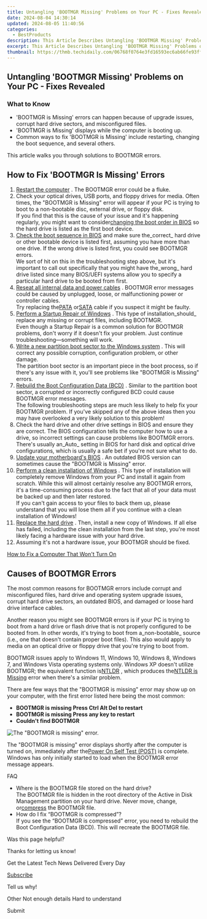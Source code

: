 ```yaml
---
title: Untangling 'BOOTMGR Missing' Problems on Your PC - Fixes Revealed
date: 2024-08-04 14:30:14
updated: 2024-08-05 11:40:56
categories:
  - BestProducts
description: This Article Describes Untangling 'BOOTMGR Missing' Problems on Your PC - Fixes Revealed
excerpt: This Article Describes Untangling 'BOOTMGR Missing' Problems on Your PC - Fixes Revealed
thumbnail: https://thmb.techidaily.com/06768f0764e3fd16593ec6ab66fe93ff9404677c09f36129dabffcc95362a115.jpg
---
```


## Untangling 'BOOTMGR Missing' Problems on Your PC - Fixes Revealed
### What to Know

* 'BOOTMGR is Missing' errors can happen because of upgrade issues, corrupt hard drive sectors, and misconfigured files.
* 'BOOTMGR is Missing' displays while the computer is booting up.
* Common ways to fix 'BOOTMGR is Missing' include restarting, changing the boot sequence, and several others.

 This article walks you through solutions to BOOTMGR errors.

## How to Fix 'BOOTMGR Is Missing' Errors

1. [Restart the computer](https://www.lifewire.com/how-to-reboot-a-computer-2624568) . The BOOTMGR error could be a fluke.
2. Check your optical drives, USB ports, and floppy drives for media. Often times, the "BOOTMGR is Missing" error will appear if your PC is trying to boot to a non-bootable disc, external drive, or floppy disk.  
 If you find that this is the cause of your issue and it's happening regularly, you might want to consider[changing the boot order in BIOS](https://www.lifewire.com/change-the-boot-order-in-bios-2624528) so the hard drive is listed as the first boot device.
3. [Check the boot sequence in BIOS](https://www.lifewire.com/change-the-boot-order-in-bios-2624528) and make sure the_correct_ hard drive or other bootable device is listed first, assuming you have more than one drive. If the wrong drive is listed first, you could see BOOTMGR errors.  
 We sort of hit on this in the troubleshooting step above, but it's important to call out specifically that you might have the_wrong_ hard drive listed since many BIOS/UEFI systems allow you to specify a particular hard drive to be booted from first.
4. [Reseat all internal data and power cables](https://www.lifewire.com/how-to-reseat-internal-data-and-power-cables-2624536) . BOOTMGR error messages could be caused by unplugged, loose, or malfunctioning power or controller cables.  
 Try replacing the[PATA](https://www.lifewire.com/parallel-ata-pata-2625957) or[SATA](https://www.lifewire.com/serial-ata-sata-2626009) cable if you suspect it might be faulty.
5. [Perform a Startup Repair of Windows](https://www.lifewire.com/how-do-i-automatically-repair-windows-problems-2624907) . This type of installation_should_ replace any missing or corrupt files, including BOOTMGR.  
 Even though a Startup Repair is a common solution for BOOTMGR problems, don't worry if it doesn't fix your problem. Just continue troubleshooting—something will work.
6. [Write a new partition boot sector to the Windows system](https://www.lifewire.com/how-to-write-a-new-partition-boot-sector-in-windows-2624502) . This will correct any possible corruption, configuration problem, or other damage.  
 The partition boot sector is an important piece in the boot process, so if there's any issue with it, you'll see problems like "BOOTMGR is Missing" errors.
7. [Rebuild the Boot Configuration Data (BCD)](https://www.lifewire.com/how-to-rebuild-the-bcd-in-windows-2624508) . Similar to the partition boot sector, a corrupted or incorrectly configured BCD could cause BOOTMGR error messages.  
 The following troubleshooting steps are much less likely to help fix your BOOTMGR problem. If you've skipped any of the above ideas then you may have overlooked a very likely solution to this problem!
8. Check the hard drive and other drive settings in BIOS and ensure they are correct. The BIOS configuration tells the computer how to use a drive, so incorrect settings can cause problems like BOOTMGR errors.  
 There's usually an_Auto_ setting in BIOS for hard disk and optical drive configurations, which is usually a safe bet if you're not sure what to do.
9. [Update your motherboard's BIOS](https://www.lifewire.com/how-to-update-bios-4783238) . An outdated BIOS version can sometimes cause the "BOOTMGR is Missing" error.
10. [Perform a clean installation of Windows](https://www.lifewire.com/how-to-clean-install-windows-2624904) . This type of installation will completely remove Windows from your PC and install it again from scratch. While this will almost certainly resolve any BOOTMGR errors, it's a time-consuming process due to the fact that all of your data must be backed up and then later restored.  
 If you can't gain access to your files to back them up, please understand that you will lose them all if you continue with a clean installation of Windows!
11. [Replace the hard drive](https://www.lifewire.com/how-to-replace-a-hard-drive-2626200) . Then, install a new copy of Windows. If all else has failed, including the clean installation from the last step, you're most likely facing a hardware issue with your hard drive.
12. Assuming it's not a hardware issue, your BOOTMGR should be fixed.

[How to Fix a Computer That Won't Turn On](https://www.lifewire.com/how-do-i-get-my-computer-fixed-2625167)

## Causes of BOOTMGR Errors

 The most common reasons for BOOTMGR errors include corrupt and misconfigured files, hard drive and operating system upgrade issues, corrupt hard drive sectors, an outdated BIOS, and damaged or loose hard drive interface cables.

 Another reason you might see BOOTMGR errors is if your PC is trying to boot from a hard drive or flash drive that is not properly configured to be booted from. In other words, it's trying to boot from a_non-bootable_ source (i.e., one that doesn't contain proper boot files). This also would apply to media on an optical drive or floppy drive that you're trying to boot from.  

 BOOTMGR issues apply to Windows 11, Windows 10, Windows 8, Windows 7, and Windows Vista operating systems only. Windows XP doesn't utilize BOOTMGR; the equivalent function is[NTLDR](https://www.lifewire.com/what-is-ntldr-2625949) , which produces the[NTLDR is Missing](https://www.lifewire.com/how-to-fix-ntldr-is-missing-errors-2623859) error when there's a similar problem.

 There are few ways that the "BOOTMGR is missing" error may show up on your computer, with the first error listed here being the most common:

* **BOOTMGR is missing Press Ctrl Alt Del to restart**
* **BOOTMGR is missing Press any key to restart**
* **Couldn't find BOOTMGR**

![The "BOOTMGR is missing" error.](https://www.lifewire.com/thmb/Cq-aog3HvBdfcMBo8vHxQcpYbe0=/1500x0/filters:no_upscale():max_bytes(150000):strip_icc():format(webp)/bootmgr-is-missing-597f431422fa3a0010f41c03.PNG)

 The "BOOTMGR is missing" error displays shortly after the computer is turned on, immediately after the[Power On Self Test (POST)](https://www.lifewire.com/what-is-post-2625953) is complete. Windows has only initially started to load when the BOOTMGR error message appears.

 FAQ

* Where is the BOOTMGR file stored on the hard drive?  
 The BOOTMGR file is hidden in the root directory of the Active in Disk Management partition on your hard drive. Never move, change, or[compress](https://www.lifewire.com/what-is-a-compressed-file-2625829) the BOOTMGR file.
* How do I fix “BOOTMGR is compressed”?  
 If you see the “BOOTMGR is compressed” error, you need to rebuild the Boot Configuration Data (BCD). This will recreate the BOOTMGR file.

Was this page helpful?

Thanks for letting us know!

 Get the Latest Tech News Delivered Every Day

[Subscribe](https://www.lifewire.com/#)

Tell us why!

 Other  Not enough details  Hard to understand

 Submit

<ins class="adsbygoogle"
     style="display:block"
     data-ad-format="autorelaxed"
     data-ad-client="ca-pub-7571918770474297"
     data-ad-slot="1223367746"></ins>



<ins class="adsbygoogle"
     style="display:block"
     data-ad-client="ca-pub-7571918770474297"
     data-ad-slot="8358498916"
     data-ad-format="auto"
     data-full-width-responsive="true"></ins>
